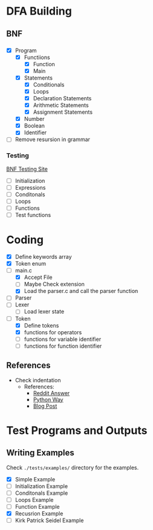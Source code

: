 # DFA Building
## BNF
### 
- [x] Program
	- [x] Functiions
		- [x] Function
		- [x] Main
	- [x] Statements
		- [x] Conditionals
		- [x] Loops
		- [x] Declaration Statements
		- [x] Arithmetic Statements
		- [x] Assignment Statements
	- [x] Number
	- [x] Boolean
	- [x] Identifier
- [ ] Remove resursion in grammar

### Testing
[BNF Testing Site](https://mdkrajnak.github.io/ebnftest/)

- [ ] Initialization
- [ ] Expressions
- [ ] Conditonals
- [ ] Loops
- [ ] Functions
- [ ] Test functions

# Coding
- [x] Define keywords array
- [x] Token enum
- [ ] main.c
	- [x] Accept File
	- [ ] Maybe Check extension
	- [x] Load the parser.c and call the parser function
- [ ] Parser
- [ ] Lexer
	- [ ] Load lexer state
- [ ] Token
	- [x] Define tokens
	- [x] functions for operators
	- [ ] functions for variable identifier
	- [ ] functions for function identifier

## References
- Check indentation
	- References:
		- [Reddit Answer](https://www.reddit.com/r/ProgrammingLanguages/comments/7gvdje/any_advice_on_how_to_implement_the_pythonindent/)
		- [Python Way](https://docs.python.org/3/reference/lexical_analysis.html#lexical-analysis)
		- [Blog Post](https://jayconrod.com/posts/101/how-python-parses-white-space)

# Test Programs and Outputs
## Writing Examples
Check `./tests/examples/` directory for the examples.

- [x] Simple Example
- [ ] Initialization Example
- [ ] Conditonals Example
- [ ] Loops Example
- [ ] Function Example
- [x] Recusrion Example
- [ ] Kirk Patrick Seidel Example